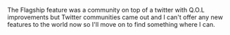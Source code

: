 The Flagship feature was a community on top of a twitter with Q.O.L improvements but Twitter communities came out and I can't offer any new features to the world now so I'll move on to find something where I can.
